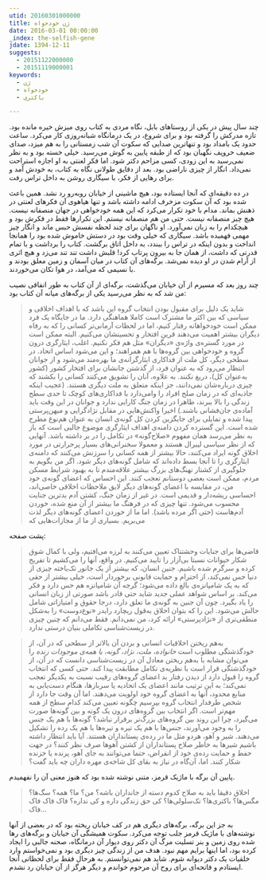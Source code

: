 ```yaml
---
utid: 20160301000000
title: ژن خودخواه
date: 2016-03-01 00:00:00
_index: the-selfish-gene
jdate: 1394-12-11
suggests:
  - 20151122000000
  - 20151119000001
keywords:
  - ژن
  - خودخواه
  - باکتری

---
```

چند سال پیش در یکی از روستاهای بابل، نگاه مردی به کتاب روی میزش خیره مانده بود. تازه مدرکش را گرفته بود و برای شروع، در یک درمانگاه شبانه‌روزی کار می‌کرد. ساعت حدود یک بامداد بود و تنهاترین صدایی که سکوت آن شب زمستانی را به هم میزد، صدای ضعیف خروپف نگهبان بود که از طبقه پایین به گوش می‌رسید. خیلی خسته بود و به نظر نمی‌رسید به این زودی، کسی مزاحم دکتر شود. اما فکر لعنتی به او اجازه استراحت نمی‌داد. انگار از چیزی ناراضی بود. بعد از دقایق طولانی نگاه به کتاب، به خودش آمد و برای رهایی از فکر، با سیگاری روشن به داخل تراس رفت.

در ده دقیقه‌ای که آنجا ایستاده بود، هیچ ماشینی از خیابان روبه‌رو رد نشد. همین باعث شده بود که آن سکوت مزخرف ادامه داشته باشد و تنها هیاهوی آن فکرهای لعنتی در ذهنش بماند. مدام با خود تکرار می‌کرد که این همه خودخواهی در جهان منصفانه نیست. هیچ چیز منصفانه نیست. حتی من هم منصفانه نیستم. این تکرارها فقط در فکرش بود و هیچکدام را به زبان نمی‌آورد. او ناگهان برای چند لحظه نفسش حبس ماند و انگار چیز مهمی فهمیده باشد. سیگاری که خیلی وقت بود در دستش خاموش شده بود را همانجا انداخت و بدون اینکه در تراس را ببندد، به داخل اتاق برگشت. کتاب را برداشت و با تمام قدرتی که داشت، از همان جا به بیرون پرتاب کرد! قلبش داشت تند تند می‌زد و هیچ اثری از آرام شدن در او دیده نمی‌شد. برگه‌های آن کتاب در میان آسمان و زمین معلق بودند و با نسیمی که می‌آمد، در هوا تکان می‌خوردند.

چند روز بعد که مسیرم از آن خیابان می‌گذشت، برگه‌ای از آن کتاب به طور اتفاقی نصیب من شد که به نظر می‌رسید یکی از برگه‌های میانه آن کتاب بود:

> شاید یک دلیل برای مقبول بودن انتخاب گروه این باشد که با اهداف اخلاقی و سیاسی که بین اکثر ما مشترک است کاملا هماهنگی دارد. ما در جایگاه یک فرد ممکن است خودخواهانه رفتار کنیم، اما در لحظات آرمانی‌تر کسانی را که به رفاه دیگران بیشتر اهمیت می‌دهند قرین افتخار و تحسینشان می‌کنیم. البته ممکن است در مورد گستره‌ی واژه‌ی «دیگران» مثل هم فکر نکنیم. اغلب، ایثارگری درون گروه و خودخواهی بین گروه‌ها با هم همراهند؛ و این می‌شود اساس اتحاد. در سطحی دیگر، کل ملت از فداکاری ایثارگرانه‌ی ما بهره‌مند می‌شود و از جوانان انتظار می‌رود که به عنوان فرد، از گذشتن جانشان برای افتخار کشور (کشور به‌عنوان کل)، دریغ نکنند. به علاوه، آنان را تشویق می‌کنند کسانی را بکشند که چیزی درباره‌شان نمی‌دانند، جز اینکه متعلق به ملت دیگری هستند. (عجیب اینکه جاذبه‌ای که در زمان صلح افراد را وامی‌دارد با فداکاری‌های کوچک تا حدی سطح زندگی را بالا ببرند، ظاهرا در زمان جنگ کارایی ندارد و جوانان در این وقت باید آماده‌ی جان‌فشانی باشند.)
اخیرا واکنش‌هایی در مقابل نژادگرایی و میهن‌پرستی پیدا شده و تمایلی برای جایگزین کردن کل گونه‌ی انسان به عنوان هم‌نوع مطرح شده است. این گسترده کردن دامنه‌ی اهداف ایثارگری موضوع جالبی است که باز به نظر می‌رسد همان مفهوم «صلاح‌گونه» در تکامل را در بر داشته باشد. آنهایی که از نظر سیاسی لیبرال هستند و معمولا سخنرانی‌های بسیار پرحرارتی در مورد اخلاق گونه ایراد می‌کنند، حالا بیشتر از همه کسانی را سرزنش می‌کنند که دامنه‌ی ایثارگری را تا آنجا بسط داده‌اند که شامل گونه‌های دیگر شود. اگر من بگویم به جلوگیری از کشتار نهنگ‌های بزرگ بیشتر علاقه‌مندم تا به بهبود شرایط مسکن مردم، ممکن است بعضی دوستانم تعجب کنند.
این احساس که اعضای گونه‌ی خود من، در مقایسه با اعضای گونه‌های دیگر لایق ملاحظات اخلاقی خاصی‌اند، احساسی ریشه‌دار و قدیمی است. در غیر از زمان جنگ، کشتن آدم بدترین جنایت محسوب می‌شود. تنها چیزی که در فرهنگ ما بیشتر از آن منع شده، خوردن آدم‌هاست (حتی اگر مرده باشد). اما ما از خوردن اعضای گونه‌های دیگر لذت می‌بریم. بسیاری از ما از مجازات‌هایی که

پشت صفحه:

>قاضی‌ها برای جنایات وحشتناک تعیین می‌کنند به لرزه می‌افتیم، ولی با کمال شوق شکار حیوانات نسبتا بی‌آزار را تایید می‌کنیم. در واقع، آنها را می‌کشیم تا تفریح کرده و سرگرم شده باشیم. جنین انسان، که بیشتر از یک جانور تک‌یاخته چیزی از دنیا حس نمی‌کند، از احترام و حمایت قانونی برخوردار است، خیلی بیشتر از حقی که به یک شامپانزه‌ی بالغ داده می‌شود؛ گرجه آن شامپانزه هم حس دارد و فکر می‌کند. بر اساس شواهد عملی جدید شاید حتی قادر باشد صورتی از زبان انسانی را یاد بگیرد. چون آن جنین به گونه‌ی ما تعلق دارد، درجا حقوق و امتیازاتی شامل حالش می‌شود. این را که بتوان اخلاق به‌قول ریچارد رایدر «نوع‌دوست» را به‌شکل منطقی‌تری از «نژادپرستی» ارائه کرد، من نمی‌دانم. فقط می‌دانم که چنین چیزی در زیست‌شناسی تکاملی بنیان درستی ندارد.

> به‌هم ریختن اخلاقیات انسانی و بردن آن بالاتر از سطحی که در آن، از خودگذشتگی مطلوب است _خانواده، ملت، نژاد، گونه، یا همه‌ی موجودات زنده_ را می‌توان مشابه با به‌هم ریختن معادل آن در زیست‌شناسی دانست که در آن، از خودگذشتگی قرار است با نظریه‌ی تکامل مطابقت پیدا کند. حتی کسی که انتخاب گروه را قبول دارد از دیدن رفتار بد اعضای گروه‌های رقیب نسبت به یکدیگر تعجب نمی‌کند؛ به این ترتیب مانند اعضای یک اتحادیه یا سربازها، هنگام دست‌یابی به منابع محدود، آنها به اعضای گروه خود اولویت می‌دهند. اما آن وقت جا دارد از شخص طرفدار انتخاب گروه بپرسیم چگونه تعیین می‌کند کدام سطح از همه مهم‌تر است. اگر انتخاب بین گروه‌های درون یک گونه و بین گونه‌ها صورت می‌گیرد، چرا این روند بین گروه‌های بزرگ‌تر برقرار نباشد؟ گونه‌ها با هم یک جنس را به وجود می‌آورند، جنس‌ها با هم یک تیره و تیره‌ها با هم یک رده را تشکیل می‌دهند. شیر و آهو، هردو مثل ما در رده‌ی پستانداران هستند. آیا باید انتظار داشته باشیم شیرها به خاطر صلاح پستانداران از کشتن آهوها صرف نظر کنند؟ در جهت حفط و حمایت رده‌ی خود از انقراض، حتما می‌توانند به جای آهو، پرنده یا خزنده شکار کنند. اما، آن‌گاه در نیاز به بقای کل شاخه‌ی مهره داران چه باید گفت؟

پایین آن برگه با ماژیک قرمز، متنی نوشته شده بود که هنوز معنی آن را نفهمیدم.

> اخلاق دقیقا باید به صلاح کدوم دسته از جانداران باشه؟ من؟ ما؟ همه؟ سگ‌ها؟ مگس‌ها؟ باکتری‌ها؟ تک‌سلولی‌ها؟ کی حق زندگی داره و کی نداره؟ فاک فاک فاک فاک...

به جز این برگه، برگه‌های دیگری هم در کف خیابان ریخته بود که در بعضی از آنها نوشته‌های با ماژیک قرمز جلب توجه می‌کرد. سکوت همیشگی آن خیابان و برگه‌های رها شده روی زمین و بنر تسلیت مرگ آن دکتر روی دیوار آن درمانگاه، صحنه جالبی را ایجاد کرده بود، اما اینها برایم مهم نبود. هدف من از زندگی چیز دیگری بود و نمی‌خواستم وارد خلقیات یک دکتر دیوانه شوم. شاید هم نمی‌توانستم. به هرحال فقط برای لحظاتی آنجا ایستادم و فاتحه‌ای برای روح آن مرحوم خواندم و دیگر هرگز از آن خیابان رد نشدم.
